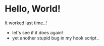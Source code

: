 # Hello, World!

It worked last time..!

* let's see if it does again!
* yet another stupid bug in my hook script..
